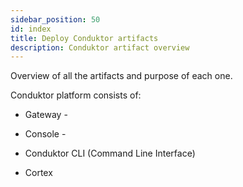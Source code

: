 ```yaml
---
sidebar_position: 50
id: index
title: Deploy Conduktor artifacts
description: Conduktor artifact overview
---
```


Overview of all the artifacts and purpose of each one.

Conduktor platform consists of:

- Gateway -

- Console -

- Conduktor CLI (Command Line Interface)

- Cortex
